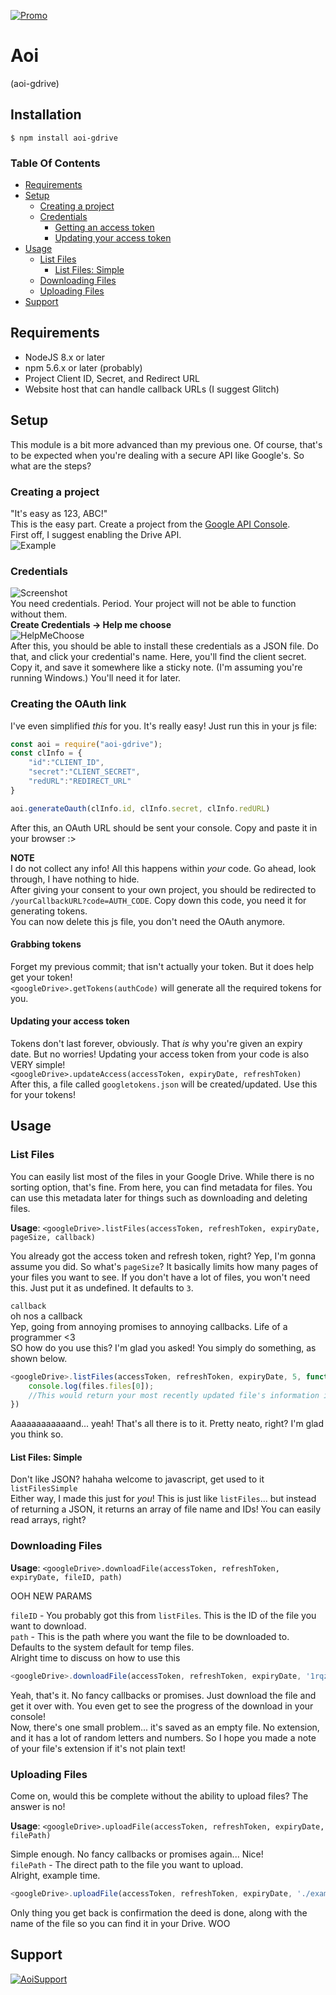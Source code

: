 [![Promo](https://i.imgur.com/df6Ff1T.png)](https://www.npmjs.com/package/aoi-gdrive)

# Aoi  
(aoi-gdrive)  
  
## Installation  
```shell  
$ npm install aoi-gdrive
```  
### Table Of Contents  
  
* [Requirements](#requirements)
* [Setup](#setup)
    - [Creating a project](#creating-a-project)
    - [Credentials](#credentials)
        * [Getting an access token](#grabbing-tokens)
        * [Updating your access token](#updating-your-access-token)
* [Usage](#usage)
    - [List Files](#list-files)
        * [List Files: Simple](#list-files-simple)
    - [Downloading Files](#downloading-files)
    - [Uploading Files](#uploading-files)
* [Support](#support)
  
## Requirements  
* NodeJS 8.x or later  
* npm 5.6.x or later (probably)  
* Project Client ID, Secret, and Redirect URL  
* Website host that can handle callback URLs (I suggest Glitch)  
## Setup  
This module is a bit more advanced than my previous one. Of course, that's to be expected when you're dealing with a secure API like Google's. So what are the steps?  
### Creating a project  
"It's easy as 123, ABC!"  
This is the easy part. Create a project from the [Google API Console](https://console.developers.google.com/apis).  
First off, I suggest enabling the Drive API.  
![Example](https://i.gyazo.com/f29e1f469cf67e0a687c1f2da8b8a86f.png)  
### Credentials  
![Screenshot](https://gyazo.com/6024543d869748a1fa7557eba7f5e84e.png)  
You need credentials. Period. Your project will not be able to function without them.  
**Create Credentials -> Help me choose**  
![HelpMeChoose](https://gyazo.com/de158fc907e01074f397e6609f216ada.png)  
After this, you should be able to install these credentials as a JSON file. Do that, and click your credential's name. Here, you'll find the client secret. Copy it, and save it somewhere like a sticky note. (I'm assuming you're running Windows.) You'll need it for later.  
### Creating the OAuth link  
I've even simplified *this* for you. It's really easy! Just run this in your js file:  
```js  
const aoi = require("aoi-gdrive");
const clInfo = {
    "id":"CLIENT_ID",
    "secret":"CLIENT_SECRET",
    "redURL":"REDIRECT_URL"
}

aoi.generateOauth(clInfo.id, clInfo.secret, clInfo.redURL)
```  
After this, an OAuth URL should be sent your console. Copy and paste it in your browser :>  

**NOTE**  
I do not collect any info! All this happens within *your* code. Go ahead, look through, I have nothing to hide.  
After giving your consent to your own project, you should be redirected to `/yourCallbackURL?code=AUTH_CODE`. Copy down this code, you need it for generating tokens.  
You can now delete this js file, you don't need the OAuth anymore.  
#### Grabbing tokens  
Forget my previous commit; that isn't actually your token. But it does help get your token!  
`<googleDrive>.getTokens(authCode)` will generate all the required tokens for you.   
#### Updating your access token  
Tokens don't last forever, obviously. That *is* why you're given an expiry date. But no worries! Updating your access token from your code is also VERY simple!  
`<googleDrive>.updateAccess(accessToken, expiryDate, refreshToken)`  
After this, a file called `googletokens.json` will be created/updated. Use this for your tokens!  
## Usage  
### List Files  
You can easily list most of the files in your Google Drive. While there is no sorting option, that's fine. From here, you can find metadata for files. You can use this metadata later for things such as downloading and deleting files.  

**Usage**: `<googleDrive>.listFiles(accessToken, refreshToken, expiryDate, pageSize, callback)`  

You already got the access token and refresh token, right? Yep, I'm gonna assume you did. So what's `pageSize`? It basically limits how many pages of your files you want to see. If you don't have a lot of files, you won't need this. Just put it as undefined. It defaults to `3`.  

`callback`  
oh nos a callback  
Yep, going from annoying promises to annoying callbacks. Life of a programmer \<3  
SO how do you use this? I'm glad you asked! You simply do something, as shown below.  
```js
<googleDrive>.listFiles(accessToken, refreshToken, expiryDate, 5, function(files) {
    console.log(files.files[0]);
    //This would return your most recently updated file's information in a cute little JSON <3
})
```  
Aaaaaaaaaaaand... yeah! That's all there is to it. Pretty neato, right? I'm glad you think so.  
#### List Files: Simple  
Don't like JSON? hahaha welcome to javascript, get used to it  
`listFilesSimple`  
Either way, I made this just for *you*! This is just like `listFiles`... but instead of returning a JSON, it returns an array of file name and IDs! You can easily read arrays, right?  
### Downloading Files  
**Usage**: `<googleDrive>.downloadFile(accessToken, refreshToken, expiryDate, fileID, path)`  

OOH NEW PARAMS  

`fileID` - You probably got this from `listFiles`. This is the ID of the file you want to download.  
`path` - This is the path where you want the file to be downloaded to. Defaults to the system default for temp files.  
Alright time to discuss on how to use this  
```js
<googleDrive>.downloadFile(accessToken, refreshToken, expiryDate, '1rqzXtTwHRVBIAsJ_9vinVaDolQhyQkhP');
```  
Yeah, that's it. No fancy callbacks or promises. Just download the file and get it over with. You even get to see the progress of the download in your console!  
Now, there's one small problem... it's saved as an empty file. No extension, and it has a lot of random letters and numbers. So I hope you made a note of your file's extension if it's not plain text!  
### Uploading Files  
Come on, would this be complete without the ability to upload files? The answer is no!  

**Usage**: `<googleDrive>.uploadFile(accessToken, refreshToken, expiryDate, filePath)`  

Simple enough. No fancy callbacks or promises again... Nice!  
`filePath` - The direct path to the file you want to upload.  
Alright, example time.  
```js
<googleDrive>.uploadFile(accessToken, refreshToken, expiryDate, './examples/example_image.jpg');
```  
Only thing you get back is confirmation the deed is done, along with the name of the file so you can find it in your Drive. WOO

## Support  
[![AoiSupport](https://i.imgur.com/XI5jdip.png)](https://discord.gg/w9NwMvA)
